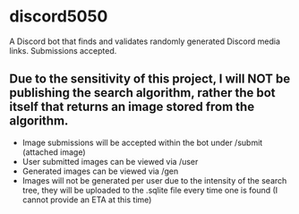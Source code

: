 # discord5050
A Discord bot that finds and validates randomly generated Discord media links. Submissions accepted.

## Due to the sensitivity of this project, I will NOT be publishing the search algorithm, rather the bot itself that returns an image stored from the algorithm.
- Image submissions will be accepted within the bot under /submit (attached image)
- User submitted images can be viewed via /user
- Generated images can be viewed via /gen
- Images will not be generated per user due to the intensity of the search tree, they will be uploaded to the .sqlite file every time one is found (I cannot provide an ETA at this time)
